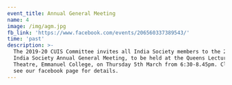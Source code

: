 ```yaml
---
event_title: Annual General Meeting
name: 4
image: /img/agm.jpg
fb_link: 'https://www.facebook.com/events/206560337389543/'
time: 'past'
description: >-
  The 2019-20 CUIS Committee invites all India Society members to the 2020 CU
  India Society Annual General Meeting, to be held at the Queens Lecture
  Theatre, Emmanuel College, on Thursday 5th March from 6:30-8.45pm. Click to
  see our facebook page for details.
---
```


